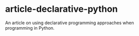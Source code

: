 # article-declarative-python
An article on using declarative programming approaches when programming in Python.
